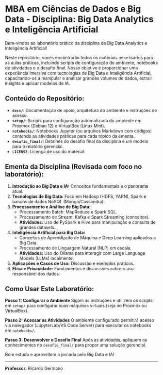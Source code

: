 # MBA em Ciências de Dados e Big Data - Disciplina: Big Data Analytics e Inteligência Artificial

Bem-vindos ao laboratório prático da disciplina de Big Data Analytics e Inteligência Artificial!

Neste repositório, vocês encontrarão todos os materiais necessários para as aulas práticas, incluindo scripts de configuração do ambiente, notebooks de atividades e o desafio final. Nosso objetivo é proporcionar uma experiência imersiva com tecnologias de Big Data e Inteligência Artificial, capacitando-os a manipular e analisar grandes volumes de dados, extrair insights e aplicar modelos de IA.

## Conteúdo do Repositório:

* **`docs/`**: Documentação de apoio, arquitetura do ambiente e instruções de acesso.
* **`setup/`**: Scripts para configuração automatizada do ambiente em Proxmox (Debian 12) e VirtualBox (Linux Mint).
* **`notebooks/`**: Notebooks Jupyter (ou arquivos Markdown com códigos) contendo as atividades práticas para cada tópico da ementa.
* **`desafio_final/`**: Detalhes do desafio final da disciplina e um modelo para o relatório gerencial.
* **`LICENSE`**: Licença de uso do material.

## Ementa da Disciplina (Revisada com foco no laboratório):

1.  **Introdução ao Big Data e IA:** Conceitos fundamentais e o panorama atual.
2.  **Tecnologias de Big Data:** Foco em Hadoop (HDFS, YARN), Spark e bancos de dados NoSQL (Mongo/Cassandra).
3.  **Processamento e Análise de Big Data:**
    * Processamento Batch: MapReduce e Spark SQL.
    * Processamento de Stream: Kafka e Spark Streaming (conceitos).
    * **Atividades:** Uso de PySpark e Hive para manipulação e consulta de grandes datasets.
4.  **Inteligência Artificial para Big Data:**
    * Conceitos de Aprendizado de Máquina e Deep Learning aplicados a Big Data.
    * Processamento de Linguagem Natural (NLP) em escala.
    * **Atividades:** Uso do Ollama para interagir com Large Language Models (LLMs) localmente.
5.  **Aplicações e Casos de Uso:** Discussão e exemplos práticos.
6.  **Ética e Privacidade:** Fundamentos e discussões sobre o uso responsável dos dados.

## Como Usar Este Laboratório:

**Passo 1: Configurar o Ambiente**
Sigam as instruções e utilizem os scripts em `setup/` para configurar suas máquinas virtuais (seja no Proxmox ou VirtualBox).

**Passo 2: Acessar as Atividades**
O ambiente configurado permitirá acesso via navegador (JupyterLab/VS Code Server) para executar os notebooks em `notebooks/`.

**Passo 3: Desenvolver o Desafio Final**
Após as atividades, apliquem os conhecimentos no `desafio_final/` para propor uma solução gerencial.

Bom estudo e aproveitem a jornada pelo Big Data e IA!

---
**Professor:** Ricardo Germano